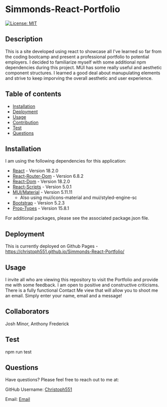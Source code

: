 # Simmonds-React-Portfolio

  [![License: MIT](https://img.shields.io/badge/License-MIT-yellow.svg)](https://opensource.org/licenses/MIT)

## Description

This is a site developed using react to showcase all I've learned so far from the coding bootcamp and present a professional portfolio to potential employers. I decided to familiarize myself with some additional npm dependencies during this project. MUI has some really useful and aesthetic component structures. I learned a good deal about manupulating elements and strive to keep imporving the overall aesthetic and user experience. 

## Table of contents
- [Installation](#Insallation)
- [Deployment](#Deployment)
- [Usage](#Usage)
- [Contribution](#Contributing)
- [Test](#Test)
- [Questions](#Questions)

## Installation

I am using the following dependencies for this application:
 - [React](https://www.npmjs.com/package/react) - Version 18.2.0
 - [React-Router-Dom](https://www.npmjs.com/package/react-router-dom) - Version 6.8.2
 - [React-Dom](https://www.npmjs.com/package/react-dom) - Version 18.2.0
 - [React-Scripts](https://www.npmjs.com/package/react-scripts) - Version 5.0.1
 - [MUI/Material](https://mui.com/material-ui/getting-started/installation/) - Version 5.11.11
    - Also using mui/icons-material and mui/styled-engine-sc
 - [Bootstrap](https://www.npmjs.com/package/bootstrap) - Version 5.2.3
 - [Prop-Types](https://www.npmjs.com/package/prop-types) - Version 15.8.1

 For additional packages, please see the associated package.json file.


## Deployment

This is currently deployed on Github Pages - https://christoph551.github.io/Simmonds-React-Portfolio/

## Usage

I invite all who are viewing this repository to visit the Portfolio and provide me with some feedback. I am open to positive and constructive criticisms. There is a fully functional Contact Me view that will allow you to shoot me an email. Simply enter your name, email and a message! 

## Collaborators

Josh Minor, Anthony Frederick

## Test

npm run test

## Questions

Have questions? Please feel free to reach out to me at:

GitHub Username: [Christoph551](https://github.com/Christoph551)

Email: [Email](mailto:christophersimmonds551@gmail.com)